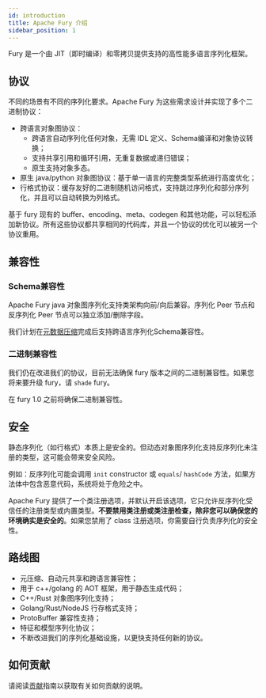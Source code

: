 ```yaml
---
id: introduction
title: Apache Fury 介绍
sidebar_position: 1
---
```


Fury 是一个由 JIT（即时编译）和零拷贝提供支持的高性能多语言序列化框架。

## 协议

不同的场景有不同的序列化要求。Apache Fury 为这些需求设计并实现了多个二进制协议：

- 跨语言对象图协议：
  - 跨语言自动序列化任何对象，无需 IDL 定义、Schema编译和对象协议转换；
  - 支持共享引用和循环引用，无重复数据或递归错误；
  - 原生支持对象多态。
- 原生 java/python 对象图协议：基于单一语言的完整类型系统进行高度优化；
- 行格式协议：缓存友好的二进制随机访问格式，支持跳过序列化和部分序列化，并且可以自动转换为列格式。

基于 fury 现有的 buffer、encoding、meta、codegen 和其他功能，可以轻松添加新协议。所有这些协议都共享相同的代码库，并且一个协议的优化可以被另一个协议重用。

## 兼容性

### Schema兼容性

Apache Fury java 对象图序列化支持类架构向前/向后兼容。序列化 Peer 节点和反序列化 Peer 节点可以独立添加/删除字段。

我们计划在[元数据压缩](https://github.com/apache/fury/issues/203)完成后支持跨语言序列化Schema兼容性。

### 二进制兼容性

我们仍在改进我们的协议，目前无法确保 fury 版本之间的二进制兼容性。如果您将来要升级 fury，请 `shade` fury。

在 fury 1.0 之前将确保二进制兼容性。

## 安全

静态序列化（如行格式）本质上是安全的。但动态对象图序列化支持反序列化未注册的类型，这可能会带来安全风险。

例如：反序列化可能会调用 `init` constructor 或 `equals`/ `hashCode` 方法，如果方法体中包含恶意代码，系统将处于危险之中。

Apache Fury 提供了一个类注册选项，并默认开启该选项，它只允许反序列化受信任的注册类型或内置类型。**不要禁用类注册或类注册检查，除非您可以确保您的环境确实是安全的**。如果您禁用了 class 注册选项，你需要自行负责序列化的安全性。

## 路线图

- 元压缩、自动元共享和跨语言兼容性；
- 用于 c++/golang 的 AOT 框架，用于静态生成代码；
- C++/Rust 对象图序列化支持；
- Golang/Rust/NodeJS 行存格式支持；
- ProtoBuffer 兼容性支持；
- 特征和模型序列化协议；
- 不断改进我们的序列化基础设施，以更快支持任何新的协议。

## 如何贡献

请阅读[贡献](https://github.com/apache/fury/blob/main/CONTRIBUTING.md)指南以获取有关如何贡献的说明。
